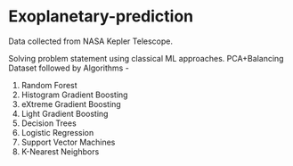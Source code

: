 # Exoplanetary-prediction

Data collected from NASA Kepler Telescope.

Solving problem statement using classical ML approaches. 
PCA+Balancing Dataset followed by Algorithms - 
1. Random Forest
2. Histogram Gradient Boosting
3. eXtreme Gradient Boosting
4. Light Gradient Boosting
5. Decision Trees
6. Logistic Regression
7. Support Vector Machines
8. K-Nearest Neighbors
